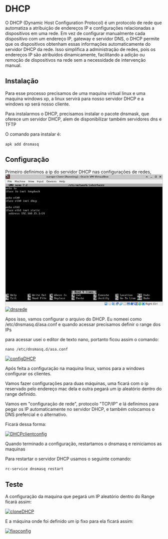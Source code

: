 # DHCP

O DHCP (Dynamic Host Configuration Protocol) é um protocolo de rede que automatiza a atribuição de endereços IP e configurações relacionadas a dispositivos em uma rede. Em vez de configurar manualmente cada dispositivo com um endereço IP, gateway e servidor DNS, o DHCP permite que os dispositivos obtenham essas informações automaticamente do servidor DHCP da rede. Isso simplifica a administração de redes, pois os endereços IP são atribuídos dinamicamente, facilitando a adição ou remoção de dispositivos na rede sem a necessidade de intervenção manual.

## Instalação

Para esse processo precisamos de uma maquina virtual linux e uma maquina windows xp, a linux servirá para nosso servidor DHCP e a windows xp será nosso cliente.

Para instalarmos o DHCP, precisamos instalar o pacote dnsmask, que oferece um servidor DHCP, alem de disponibilizar também servidores dns e TFTP

O comando para instalar é:

`apk add dnsmasq`


## Configuração

Primeiro definimos a ip do servidor DHCP nas configurações de redes,
![Alt text](../Imagens/DHCP/dnsrede.png)
[![dnsrede](https://i.im.ge/2024/01/04/3XvQE6.dnsrede.png)](https://im.ge/i/3XvQE6)

Apos isso, vamos configurar o arquivo do DHCP. Eu nomeei como /etc/dnsmasq.d/asa.conf e quando acessar precisamos definir o range dos IPs

para acessar usei o editor de texto nano, portanto ficou assim o comando:

    nano /etc/dnsmasq.d/asa.conf

[![configDHCP](https://i.im.ge/2024/01/04/3XvXSK.configDHCP.png)](https://im.ge/i/3XvXSK)

Após feita a configuração na maquina linux, vamos para a windows configurar os clientes.

Vamos fazer configurações para duas máquinas, uma ficará com o ip reservado pelo endereço mac dela e outra pegará um ip aleatório dentro do range definido.

Vamos em "configuração de rede", protocolo "TCP/IP" e lá definimos para pegar os IP automaticamente no servidor DHCP, e também colocamos o DNS prefercial e o alternativo. 

Ficará dessa forma:

[![DHCPclientconfig](https://i.im.ge/2024/01/04/3X4MIr.DHCPclientconfig.png)](https://im.ge/i/3X4MIr)

Quando terminado a configuração, restartamos o dnsmasq e reiniciamos as maquinas 

Para restartar o servidor DHCP usamos o seguinte comando:

`rc-service dnsmasq restart`




## Teste

A configuração da maquina que pegará um IP aleatório dentro do Range ficará assim:

[![cloneDHCP](https://i.im.ge/2024/01/04/3X4SMJ.cloneDHCP.png)](https://im.ge/i/3X4SMJ)

E a máquina onde foi definido um ip fixo para ela ficará assim:

[![fixoconfig](https://i.im.ge/2024/01/04/3XBoUh.fixoconfig.png)](https://im.ge/i/3XBoUh)

